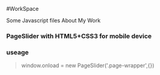 #WorkSpace

Some Javascript files About My Work

### PageSlider with HTML5+CSS3 for mobile device

### useage
> window.onload = new PageSlider('.page-wrapper',{})

